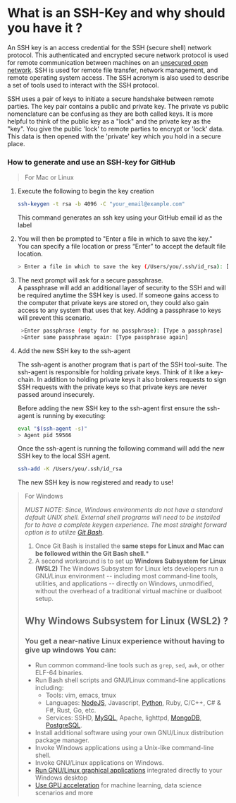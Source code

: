 # What is an SSH-Key and why should you have it ?
An SSH key is an access credential for the SSH (secure shell) network protocol. This authenticated and encrypted secure network protocol is used for remote communication between machines on an [unsecured open network](https://whatismyipaddress.com/unsecured-network). SSH is used for remote file transfer, network management, and remote operating system access. The SSH acronym is also used to describe a set of tools used to interact with the SSH protocol.

SSH uses a pair of keys to initiate a secure handshake between remote parties. The key pair contains a public and private key. The private vs public nomenclature can be confusing as they are both called keys. It is more helpful to think of the public key as a "lock" and the private key as the "key". You give the public 'lock' to remote parties to encrypt or 'lock' data. This data is then opened with the 'private' key which you hold in a secure place.


### How to generate and use an SSH-key for GitHub
>For Mac or Linux
1.  Execute the following to begin the key creation
	```bash
	ssh-keygen -t rsa -b 4096 -C "your_email@example.com"
	```
	This command generates an ssh key using your GitHub email id as the label

2. You will then be prompted to "Enter a file in which to save the key."  
You can specify a file location or press “Enter” to accept the default file location.
	```bash
	> Enter a file in which to save the key (/Users/you/.ssh/id_rsa): [Press enter]
	```
3. The next prompt will ask for a secure passphrase.  
A passphrase will add an additional layer of security to the SSH and will be required anytime the SSH key is used. If someone gains access to the computer that private keys are stored on, they could also gain access to any system that uses that key. Adding a passphrase to keys will prevent this scenario.
	```bash
	 >Enter passphrase (empty for no passphrase): [Type a passphrase]
	 >Enter same passphrase again: [Type passphrase again]
	```
4. Add the new SSH key to the ssh-agent

	The ssh-agent is another program that is part of the SSH tool-suite. The ssh-agent is responsible for holding private keys. Think of it like a key-chain. In addition to holding private keys it also brokers requests to sign SSH requests with the private keys so that private keys are never passed around insecurely.

	Before adding the new SSH key to the ssh-agent first ensure the ssh-agent is running 	 by executing:
	```bash
	eval "$(ssh-agent -s)"
   > Agent pid 59566
	```
	Once the ssh-agent is running the following command will add the new SSH key to the local SSH agent.
	```bash
	ssh-add -K /Users/you/.ssh/id_rsa
	```
	 The new SSH key is now registered and ready to use!

> For Windows
> 
> *MUST NOTE: Since, Windows environments do not have a standard default UNIX shell. External shell programs will need to be installed for to have a complete keygen experience. The most straight forward option is to utilize [Git Bash](https://www.atlassian.com/git/tutorials/git-bash).*
> 1. Once Git Bash is installed the **same steps for Linux and Mac can be followed within the Git Bash shell.***
> 2. A second workaround is to set up **Windows Subsystem for Linux (WSL2)** The Windows Subsystem for Linux lets developers run a GNU/Linux environment -- including most command-line tools, utilities, and applications -- directly on Windows, unmodified, without the overhead of a traditional virtual machine or dualboot setup.
> 
> ## Why Windows Subsystem for Linux (WSL2) ?
> ### You get a near-native Linux experience without having to give up windows You can:
> -   Run common command-line tools such as `grep`, `sed`, `awk`, or other ELF-64 binaries.
> -   Run Bash shell scripts and GNU/Linux command-line applications including:
>     -   Tools: vim, emacs, tmux
>     -   Languages: [NodeJS](https://learn.microsoft.com/en-us/windows/nodejs/setup-on-wsl2),
> Javascript,
> [Python](https://learn.microsoft.com/en-us/windows/python/web-frameworks),
> Ruby, C/C++, C# & F#, Rust, Go, etc.
>     -   Services: SSHD, [MySQL](https://learn.microsoft.com/en-us/windows/wsl/tutorials/wsl-database),
> Apache, lighttpd,
> [MongoDB](https://learn.microsoft.com/en-us/windows/wsl/tutorials/wsl-database),
> [PostgreSQL](https://learn.microsoft.com/en-us/windows/wsl/tutorials/wsl-database).
> -   Install additional software using your own GNU/Linux distribution package manager.
> -   Invoke Windows applications using a Unix-like command-line shell.
> -   Invoke GNU/Linux applications on Windows.
> -   [Run GNU/Linux graphical applications](https://learn.microsoft.com/en-us/windows/wsl/tutorials/gui-apps)
> integrated directly to your Windows desktop
> -   [Use GPU acceleration](https://learn.microsoft.com/en-us/windows/wsl/tutorials/gpu-compute)
> for machine learning, data science scenarios and more

	

	

